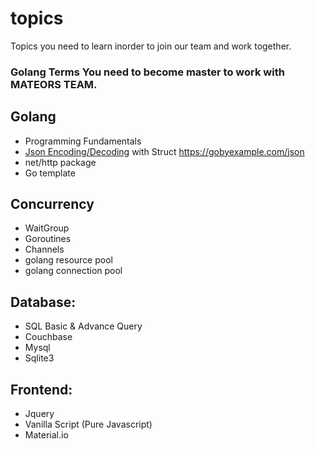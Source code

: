 # topics
Topics you need to learn inorder to join our team and work together.

### Golang Terms You need to become master to work with MATEORS TEAM.

## Golang
* Programming Fundamentals
* [Json Encoding/Decoding](https://www.sohamkamani.com/golang/json/) with Struct https://gobyexample.com/json
* net/http package
* Go template

## Concurrency
* WaitGroup
* Goroutines
* Channels
* golang resource pool
* golang connection pool

## Database:
* SQL Basic & Advance Query
* Couchbase
* Mysql
* Sqlite3

## Frontend:
* Jquery
* Vanilla Script (Pure Javascript)
* Material.io
